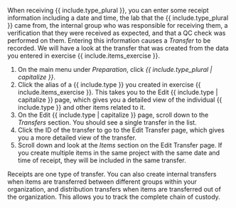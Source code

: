 When receiving {{ include.type_plural }}, you can enter some receipt information including a date and time, the lab that
the {{ include.type_plural }} came from, the internal group who was responsible for receiving them, a verification that
they were received as expected, and that a QC check was performed on them. Entering this information causes a _Transfer_
to be recorded. We will have a look at the transfer that was created from the data you entered in exercise
{{ include.items_exercise }}.

1. On the main menu under _Preparation_, click _{{ include.type_plural | capitalize }}_.
1. Click the alias of a {{ include.type }} you created in exercise {{ include.items_exercise }}. This takes you to the
   Edit {{ include.type | capitalize }} page, which gives you a detailed view of the individual {{ include.type }} and
   other items related to it.
1. On the Edit {{ include.type | capitalize }} page, scroll down to the _Transfers_ section. You should see a single
   transfer in the list.
1. Click the ID of the transfer to go to the Edit Transfer page, which gives you a more detailed view of the transfer.
1. Scroll down and look at the _Items_ section on the Edit Transfer page. If you create multiple items in the same
   project with the same date and time of receipt, they will be included in the same transfer.

Receipts are one type of transfer. You can also create internal transfers when items are transferred between different
groups within your organization, and distribution transfers when items are transferred out of the organization. This
allows you to track the complete chain of custody.
